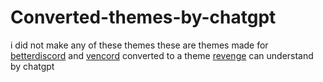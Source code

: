 # Converted-themes-by-chatgpt
i did not make any of these themes these are themes made for [betterdiscord](https://github.com/BetterDiscord) and [vencord](https://github.com/Vendicated/Vencord) converted to a theme [revenge](https://github.com/revenge-mod) can understand by chatgpt


